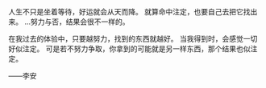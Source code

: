 人生不只是坐着等待，好运就会从天而降。
就算命中注定，也要自己去把它找出来。
...努力与否，结果会很不一样的。

在我过去的体验中，只要越努力，找到的东西就越好。
当我得到时，会感觉一切好似注定。
可是若不努力争取，你拿到的可能就是另一样东西，那个结果也似注定。

 ——李安